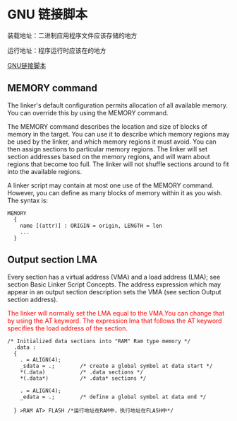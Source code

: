 # GNU 链接脚本

装载地址：二进制应用程序文件应该存储的地方

运行地址：程序运行时应该在的地方


[GNU链接脚本](http://www.scoberlin.de/content/media/http/informatik/gcc_docs/ld_3.html)




## MEMORY command

The linker's default configuration permits allocation of all available memory. You can override this by using the MEMORY command.

The MEMORY command describes the location and size of blocks of memory in the target. You can use it to describe which memory regions may be used by the linker, and which memory regions it must avoid. You can then assign sections to particular memory regions. The linker will set section addresses based on the memory regions, and will warn about regions that become too full. The linker will not shuffle sections around to fit into the available regions.

A linker script may contain at most one use of the MEMORY command. However, you can define as many blocks of memory within it as you wish. The syntax is:

```
MEMORY 
  {
    name [(attr)] : ORIGIN = origin, LENGTH = len
    ...
  }
```


## Output section LMA
Every section has a virtual address (VMA) and a load address (LMA); see section Basic Linker Script Concepts. The address expression which may appear in an output section description sets the VMA (see section Output section address).

<font color="red">The linker will normally set the LMA equal to the VMA.You can change that by using the AT keyword. The expression lma that follows the AT keyword specifies the load address of the section.</font> 


```
/* Initialized data sections into "RAM" Ram type memory */
  .data : 
  {
    . = ALIGN(4);
    _sdata = .;        /* create a global symbol at data start */
    *(.data)           /* .data sections */
    *(.data*)          /* .data* sections */

    . = ALIGN(4);
    _edata = .;        /* define a global symbol at data end */
    
  } >RAM AT> FLASH /*运行地址在RAM中，执行地址在FLASH中*/
```